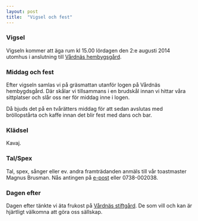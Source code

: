 ```yaml
---
layout: post
title:  "Vigsel och fest"
---
```


### Vigsel
Vigseln kommer att äga rum kl 15.00 lördagen den 2:e augusti 2014 utomhus i anslutning till [Vårdnäs hembygsgård][plats].

### Middag och fest
Efter vigseln samlas vi på gräsmattan utanför logen på Vårdnäs hembygdsgård. Där skålar vi tillsammans i en brudskål innan vi hittar våra sittplatser och slår oss ner för middag inne i logen.

Då bjuds det på en tvårätters middag för att sedan avslutas med bröllopstårta och kaffe innan det blir fest med dans och bar.

### Klädsel
Kavaj.

### Tal/Spex
Tal, spex, sånger eller ev. andra framträdanden anmäls till vår toastmaster Magnus Brusman. Nås antingen på [e-post](mailto:mankan111@gmail.com) eller 0738-002038.

### Dagen efter
Dagen efter tänkte vi äta frukost på [Vårdnäs stiftgård][plats]. De som vill och kan är hjärtligt välkomna att göra oss sällskap.

[plats]: /bra-att-veta.html
